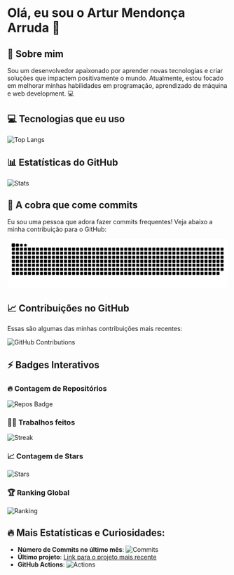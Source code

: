 # Olá, eu sou o Artur Mendonça Arruda 👋

## 🌱 Sobre mim
Sou um desenvolvedor apaixonado por aprender novas tecnologias e criar soluções que impactem positivamente o mundo. Atualmente, estou focado em melhorar minhas habilidades em programação, aprendizado de máquina e web development. 💻

## 💻 Tecnologias que eu uso

![Top Langs](https://github-readme-stats.vercel.app/api/top-langs/?username=ArtyMend07&layout=compact&langs_count=10&hide=html&count_private=true)

## 📊 Estatísticas do GitHub

![Stats](https://github-readme-stats.vercel.app/api?username=ArtyMend07&show_icons=true&hide=prs&count_private=true&theme=radical)

## 🐍 A cobra que come commits
Eu sou uma pessoa que adora fazer commits frequentes! Veja abaixo a minha contribuição para o GitHub:

![Contribution Snake](https://github.com/Platane/snk/raw/output/github-contribution-grid-snake.svg)

## 📈 Contribuições no GitHub
Essas são algumas das minhas contribuições mais recentes:

![GitHub Contributions](https://github-contributions.now.sh/ArtyMend07)

## ⚡ Badges Interativos

### 🔥 Contagem de Repositórios

![Repos Badge](https://img.shields.io/github/followers/ArtyMend07?label=Seguidores&style=social)


### 👨‍💻 Trabalhos feitos

![Streak](https://github-readme-streak-stats.herokuapp.com/?user=ArtyMend07&theme=tokyonight)

### 📈 Contagem de Stars

![Stars](https://img.shields.io/github/stars/ArtyMend07?style=social)

### 🏆 Ranking Global

![Ranking](https://github-profile-summary-cards.vercel.app/api/cards/profile-details?username=ArtyMend07&theme=github)


## 🔥 Mais Estatísticas e Curiosidades:

- **Número de Commits no último mês**: ![Commits](https://img.shields.io/badge/commits-20-brightgreen)
- **Último projeto**: [Link para o projeto mais recente](https://github.com/unb-mds/Squad13)
- **GitHub Actions**: ![Actions](https://img.shields.io/badge/actions-passed-brightgreen)
